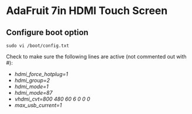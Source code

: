 # AdaFruit 7in HDMI Touch Screen

## Configure boot option
`sudo vi /boot/config.txt`

Check to make sure the following lines are active (not commented out with #):
* _hdmi_force_hotplug=1_
* _hdmi_group=2_
* _hdmi_mode=1_
* _hdmi_mode=87_
* _vhdmi_cvt=800 480 60 6 0 0 0_
* _max_usb_current=1_
